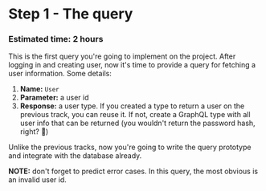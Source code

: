 # Step 1 - The query
### Estimated time: 2 hours

This is the first query you're going to implement on the project. After logging in and creating user, now it's time to provide a query for fetching a user information. Some details:

1. **Name:** `User`
1. **Parameter:** a user id
1. **Response:** a user type. If you created a type to return a user on the previous track, you can reuse it. If not, create a GraphQL type with all user info that can be returned (you wouldn't return the password hash, right? 👀)

Unlike the previous tracks, now you're going to write the query prototype and integrate with the database already.

**NOTE:** don't forget to predict error cases. In this query, the most obvious is an invalid user id.
